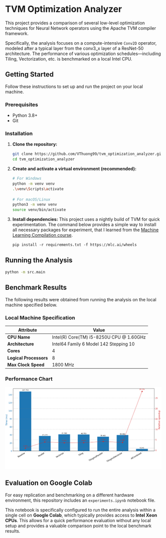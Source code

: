 # TVM Optimization Analyzer

This project provides a comparison of several low-level optimization techniques for Neural Network operators using the Apache TVM compiler framework.

Specifically, the analysis focuses on a compute-intensive `Conv2D` operator, modeled after a typical layer from the conv3_x layer of a ResNet-50 architecture. The performance of various optimization schedules—including Tiling, Vectorization, etc. is benchmarked on a local Intel CPU.

## Getting Started

Follow these instructions to set up and run the project on your local machine.

### Prerequisites

-   Python 3.8+
-   Git

### Installation

1.  **Clone the repository:**
    ```bash
    git clone https://github.com/VThuong99/tvm_optimization_analyzer.git
    cd tvm_optimization_analyzer
    ```

2.  **Create and activate a virtual environment (recommended):**
    ```bash
    # For Windows
    python -m venv venv
    .\venv\Scripts\activate

    # For macOS/Linux
    python3 -m venv venv
    source venv/bin/activate
    ```

3.  **Install dependencies:**
    This project uses a nightly build of TVM for quick experimentation. The command below provides a simple way to install all necessary packages for experiment, that I learned from the [Machine Learning Compilation course](https://mlc-ai.translate.goog/summer22/?_x_tr_sl=en&_x_tr_tl=vi&_x_tr_hl=vi&_x_tr_pto=tc).
    ```
    pip install -r requirements.txt -f https://mlc.ai/wheels
    ```

## Running the Analysis

```bash
python -m src.main
```

## Benchmark Results

The following results were obtained from running the analysis on the local machine specified below.

### Local Machine Specification

| Attribute               | Value                                         |
| ----------------------- | --------------------------------------------- |
| **CPU Name**            | Intel(R) Core(TM) i5-8250U CPU @ 1.60GHz        |
| **Architecture**        | Intel64 Family 6 Model 142 Stepping 10        |
| **Cores**               | 4                                             |
| **Logical Processors**  | 8                                             |
| **Max Clock Speed**     | 1800 MHz                                      |

### Performance Chart

![Performance Chart](./images/result.png)

## Evaluation on Google Colab

For easy replication and benchmarking on a different hardware environment, this repository includes an `experiments.ipynb` notebook file.

This notebook is specifically configured to run the entire analysis within a single cell on **Google Colab**, which typically provides access to **Intel Xeon CPUs**. This allows for a quick performance evaluation without any local setup and provides a valuable comparison point to the local benchmark results.
